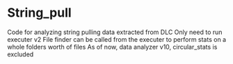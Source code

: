 # String_pull
Code for analyzing string pulling data extracted from DLC
Only need to run executer v2
File finder can be called from the executer to perform stats on a whole folders worth of files
As of now, data analyzer v10, circular_stats is excluded

